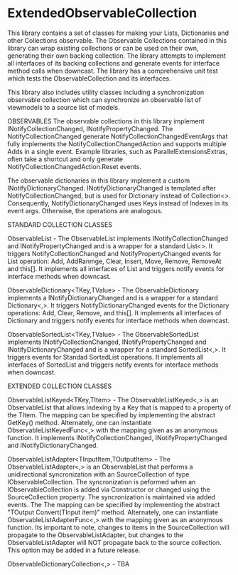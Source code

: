 # ExtendedObservableCollection
 This library contains a set of classes for making your Lists, Dictionaries and other Collections observable. The Observable Collections contained in this library can wrap existing collections or can be used on their own, generating their own backing collection. The library attempts to implement all interfaces of its backing collections and generate events for interface method calls when downcast. The library has a comprehensive unit test which tests the ObservableCollection and its interfaces.

 This library also includes utility classes including a synchronization observable collection which can synchronize an observable list of viewmodels to a source list of models.

OBSERVABLES
The observable collections in this library implement INotifyCollectionChanged, INotifyPropertyChanged. The NotifyCollectionChanged generate NotifyCollectionChangedEventArgs that fully implements the NotifyCollectionChangedAction and supports multiple Adds in a single event. Example libraries, such as ParallelExtensionsExtras, often take a shortcut and only generate NotifyCollectionChangedAction.Reset events. 

The observable dictionaries in this library implement a custom INotifyDictionaryChanged. INotifyDictionaryChanged is templated after NotifyCollectionChanged, but is used for Dictionary instead of Collection<>. Consequently, NotifyDictionaryChanged uses Keys instead of Indexes in its event args. Otherwise, the operations are analogous.


STANDARD COLLECTION CLASSES
 
ObservableList<TItem> - The ObservableList implements INotifyCollectionChanged and INotifyPropertyChanged and is a wrapper for a standard List<>. It triggers NotifyCollectionChanged and NotifyPropertyChanged events for List operation: Add, AddRanmge, Clear, Insert, Move, Remove, RemoveAt and this[]. It implements all interfaces of List and triggers notify events for interface methods when downcast.

ObservableDictionary<TKey,TValue> - The ObservableDictionary implements a INotifyDictionaryChanged and is a wrapper for a standard Dictionary<,>. It triggers NotifyDictionaryChanged events for the Dictionary operations: Add, Clear, Remove, and this[]. It implements all interfaces of Dictionary and triggers notify events for interface methods when downcast.

ObservableSortedList<TKey,TValue> - The ObservableSortedList implements INotifyCollectionChanged, INotifyPropertyChanged and INotifyDictionaryChanged and is a wrapper for a standard SortedList<,>. It triggers events for Standad SortedList operations. It implements all interfaces of SortedList and triggers notify events for interface methods when downcast.

EXTENDED COLLECTION CLASSES

ObservableListKeyed<TKey,TItem> - The ObservableListKeyed<,> is an ObservableList that allows indexing by a Key that is mapped to a property of the TItem. The mapping can be specified by implementing the abstract GetKey() method. Alternately, one can instantiate ObservableListKeyedFunc<,> with the mapping given as an anonymous function. It implements INotifyCollectionChanged, INotifyPropertyChanged and INotifyDictionaryChanged.

ObservableListAdapter<TInputItem,TOutputItem> - The ObservableListAdapter<,> is an ObservableList<TOutputItem> that performs a unidirectional syncronization with an SourceCollection of type IObservableCollection<TInputItem>. The syncronization is peformed when an IObservableCollection is added via Constructor or changed using the SourceCollection property. The syncronization is maintained via added events. The The mapping can be specified by implementing the abstract "TOutput Convert(TInput item)" method. Alternately, one can instantiate ObservableListAdapterFunc<,> with the mapping given as an anonymous function. Its important to note, changes to items in the SourceCollection will propagate to the ObservableListAdapter, but changes to the ObservableListAdapter will NOT propagate back to the source collection. This option may be added in a future release.
 
ObservableDictionaryCollection<,> - TBA



 
